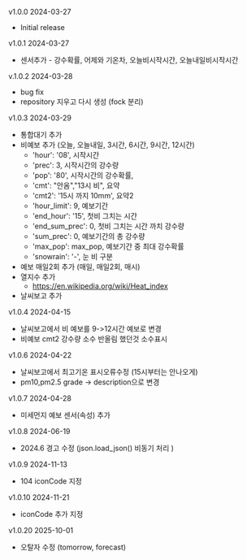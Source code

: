 v1.0.0 2024-03-27
* Initial release

v1.0.1 2024-03-27
* 센서추가 - 강수확률, 어제와 기온차, 오늘비시작시간, 오늘내일비시작시간

v.1.0.2 2024-03-28
* bug fix
* repository 지우고 다시 생성 (fock 분리)

v1.0.3 2024-03-29
* 통합대기 추가
* 비예보 추가 (오늘, 오늘내일, 3시간, 6시간, 9시간, 12시간)
  * 'hour': '08', 시작시간
  * 'prec': 3, 시작시간의 강수량
  * 'pop': '80', 시작시간의 강수확률,
  * 'cmt': "안옴","13시 비", 요약
  * 'cmt2': '15시 까지 10mm', 요약2
  * 'hour_limit': 9, 예보기간
  * 'end_hour': '15', 첫비 그치는 시간
  * 'end_sum_prec': 0, 첫비 그치는 시간 까치 강수량
  * 'sum_prec': 0, 예보기간의 총 강수량
  * 'max_pop': max_pop, 예보기간 중 최대 강수확률
  * 'snowrain': '-', 눈 비 구분
* 예보 매일2회 추가 (매일, 매일2회, 매시)
* 열지수 추가
  * https://en.wikipedia.org/wiki/Heat_index
* 날씨보고 추가

v1.0.4 2024-04-15
* 날씨보고에서 비 예보를 9->12시간 예보로 변경
* 비예보 cmt2 강수량 소수 반올림 했던것 소수표시

v1.0.6 2024-04-22
* 날씨보고에서 최고기온 표시오류수정 (15시부터는 안나오게)
* pm10,pm2.5 grade -> description으로 변경

v1.0.7 2024-04-28
* 미세먼지 예보 센서(속성) 추가

v1.0.8 2024-06-19
* 2024.6 경고 수정 (json.load_json() 비동기 처리 )

v1.0.9 2024-11-13
* 104 iconCode 지정

v1.0.10 2024-11-21
* iconCode 추가 지정

v1.0.20 2025-10-01
* 오탈자 수정 (tomorrow, forecast)